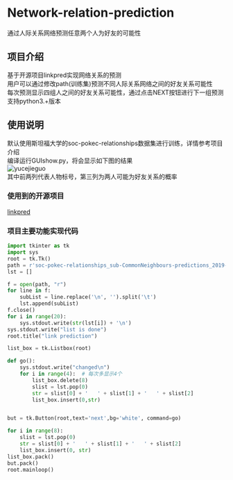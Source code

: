 # Network-relation-prediction
通过人际关系网络预测任意两个人为好友的可能性

## 项目介绍
基于开源项目linkpred实现网络关系的预测
<br>用户可以通过修改path(训练集)预测不同人际关系网络之间的好友关系可能性
<br>每次预测显示四组人之间的好友关系可能性，通过点击NEXT按钮进行下一组预测
<br>支持python3.+版本
## 使用说明
默认使用斯坦福大学的soc-pokec-relationships数据集进行训练，详情参考项目介绍
<br>编译运行GUIshow.py，将会显示如下图的结果
<br>![yucejieguo](https://github.com/Twinklight/Network-relation-prediction/blob/godzyp/%E9%A2%84%E6%B5%8B%E7%BB%93%E6%9E%9C.jpg "预测结果")
<br>其中前两列代表人物标号，第三列为两人可能为好友关系的概率
### 使用到的开源项目
[linkpred](https://github.com/rafguns/linkpred)

### 项目主要功能实现代码
```python
import tkinter as tk
import sys
root = tk.Tk()
path = r'soc-pokec-relationships_sub-CommonNeighbours-predictions_2019-10-27_21.30.txt'
lst = []

f = open(path, "r")
for line in f:
    subList = line.replace('\n', '').split('\t')
    lst.append(subList)
f.close()
for i in range(20):
    sys.stdout.write(str(lst[i]) + '\n')
sys.stdout.write("list is done")
root.title("link prediction")

list_box = tk.Listbox(root)

def go():
    sys.stdout.write("changed\n")
    for i in range(4):  # 每次多显示4个
        list_box.delete(8)
        slist = lst.pop(0)
        str = slist[0] + '   ' + slist[1] + '   ' + slist[2]
        list_box.insert(0,str)


but = tk.Button(root,text='next',bg='white', command=go)

for i in range(8):
    slist = lst.pop(0)
    str = slist[0] + '   ' + slist[1] + '   ' + slist[2]
    list_box.insert(0, str)
list_box.pack()
but.pack()
root.mainloop()
```
